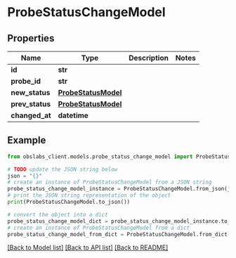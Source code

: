 # ProbeStatusChangeModel


## Properties

Name | Type | Description | Notes
------------ | ------------- | ------------- | -------------
**id** | **str** |  | 
**probe_id** | **str** |  | 
**new_status** | [**ProbeStatusModel**](ProbeStatusModel.md) |  | 
**prev_status** | [**ProbeStatusModel**](ProbeStatusModel.md) |  | 
**changed_at** | **datetime** |  | 

## Example

```python
from obslabs_client.models.probe_status_change_model import ProbeStatusChangeModel

# TODO update the JSON string below
json = "{}"
# create an instance of ProbeStatusChangeModel from a JSON string
probe_status_change_model_instance = ProbeStatusChangeModel.from_json(json)
# print the JSON string representation of the object
print(ProbeStatusChangeModel.to_json())

# convert the object into a dict
probe_status_change_model_dict = probe_status_change_model_instance.to_dict()
# create an instance of ProbeStatusChangeModel from a dict
probe_status_change_model_from_dict = ProbeStatusChangeModel.from_dict(probe_status_change_model_dict)
```
[[Back to Model list]](../README.md#documentation-for-models) [[Back to API list]](../README.md#documentation-for-api-endpoints) [[Back to README]](../README.md)


